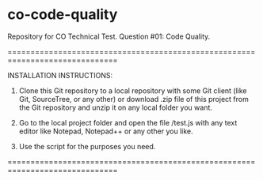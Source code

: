 # co-code-quality

Repository for CO Technical Test.
Question #01: Code Quality.

==============================================================================

INSTALLATION INSTRUCTIONS:

1) Clone this Git repository to a local repository with some Git client (like Git, SourceTree, or any other) or download .zip file of this project from the Git repository and unzip it on any local folder you want.

2) Go to the local project folder and open the file /test.js with any text editor like Notepad, Notepad++ or any other you like.

3) Use the script for the purposes you need.

==============================================================================